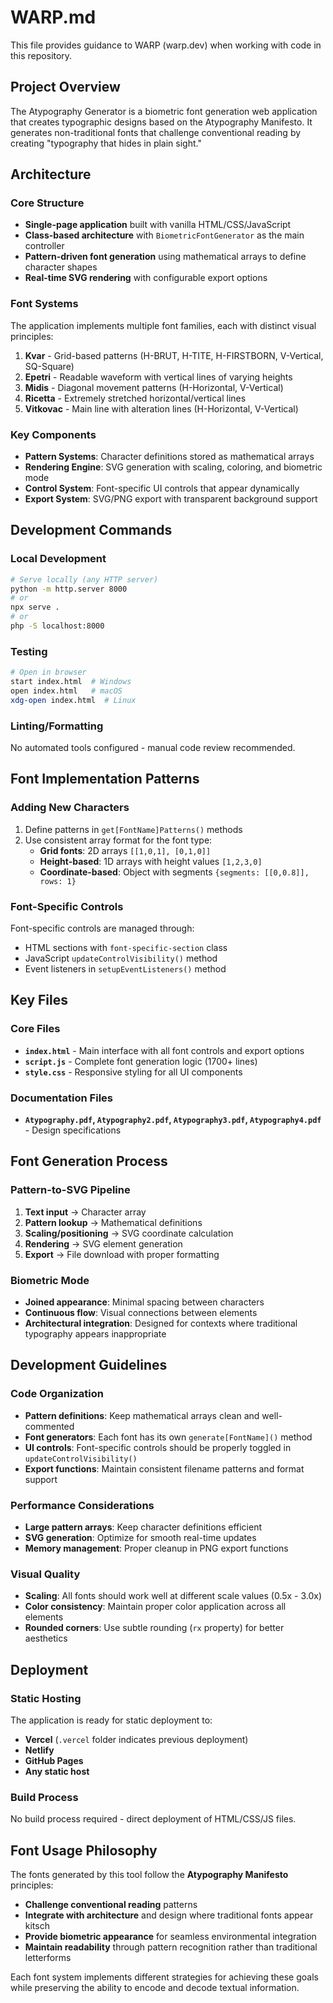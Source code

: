 # WARP.md

This file provides guidance to WARP (warp.dev) when working with code in this repository.

## Project Overview

The Atypography Generator is a biometric font generation web application that creates typographic designs based on the Atypography Manifesto. It generates non-traditional fonts that challenge conventional reading by creating "typography that hides in plain sight."

## Architecture

### Core Structure
- **Single-page application** built with vanilla HTML/CSS/JavaScript
- **Class-based architecture** with `BiometricFontGenerator` as the main controller
- **Pattern-driven font generation** using mathematical arrays to define character shapes
- **Real-time SVG rendering** with configurable export options

### Font Systems
The application implements multiple font families, each with distinct visual principles:

1. **Kvar** - Grid-based patterns (H-BRUT, H-TITE, H-FIRSTBORN, V-Vertical, SQ-Square)
2. **Epetri** - Readable waveform with vertical lines of varying heights
3. **Midis** - Diagonal movement patterns (H-Horizontal, V-Vertical)  
4. **Ricetta** - Extremely stretched horizontal/vertical lines
5. **Vitkovac** - Main line with alteration lines (H-Horizontal, V-Vertical)

### Key Components
- **Pattern Systems**: Character definitions stored as mathematical arrays
- **Rendering Engine**: SVG generation with scaling, coloring, and biometric mode
- **Control System**: Font-specific UI controls that appear dynamically
- **Export System**: SVG/PNG export with transparent background support

## Development Commands

### Local Development
```bash
# Serve locally (any HTTP server)
python -m http.server 8000
# or
npx serve .
# or
php -S localhost:8000
```

### Testing
```bash
# Open in browser
start index.html  # Windows
open index.html   # macOS
xdg-open index.html  # Linux
```

### Linting/Formatting
No automated tools configured - manual code review recommended.

## Font Implementation Patterns

### Adding New Characters
1. Define patterns in `get[FontName]Patterns()` methods
2. Use consistent array format for the font type:
   - **Grid fonts**: 2D arrays `[[1,0,1], [0,1,0]]`
   - **Height-based**: 1D arrays with height values `[1,2,3,0]`
   - **Coordinate-based**: Object with segments `{segments: [[0,0.8]], rows: 1}`

### Font-Specific Controls
Font-specific controls are managed through:
- HTML sections with `font-specific-section` class
- JavaScript `updateControlVisibility()` method
- Event listeners in `setupEventListeners()` method

## Key Files

### Core Files
- **`index.html`** - Main interface with all font controls and export options
- **`script.js`** - Complete font generation logic (1700+ lines)
- **`style.css`** - Responsive styling for all UI components

### Documentation Files  
- **`Atypography.pdf`, `Atypography2.pdf`, `Atypography3.pdf`, `Atypography4.pdf`** - Design specifications

## Font Generation Process

### Pattern-to-SVG Pipeline
1. **Text input** → Character array
2. **Pattern lookup** → Mathematical definitions
3. **Scaling/positioning** → SVG coordinate calculation  
4. **Rendering** → SVG element generation
5. **Export** → File download with proper formatting

### Biometric Mode
- **Joined appearance**: Minimal spacing between characters
- **Continuous flow**: Visual connections between elements
- **Architectural integration**: Designed for contexts where traditional typography appears inappropriate

## Development Guidelines

### Code Organization
- **Pattern definitions**: Keep mathematical arrays clean and well-commented
- **Font generators**: Each font has its own `generate[FontName]()` method
- **UI controls**: Font-specific controls should be properly toggled in `updateControlVisibility()`
- **Export functions**: Maintain consistent filename patterns and format support

### Performance Considerations
- **Large pattern arrays**: Keep character definitions efficient
- **SVG generation**: Optimize for smooth real-time updates
- **Memory management**: Proper cleanup in PNG export functions

### Visual Quality
- **Scaling**: All fonts should work well at different scale values (0.5x - 3.0x)
- **Color consistency**: Maintain proper color application across all elements
- **Rounded corners**: Use subtle rounding (`rx` property) for better aesthetics

## Deployment

### Static Hosting
The application is ready for static deployment to:
- **Vercel** (`.vercel` folder indicates previous deployment)
- **Netlify**  
- **GitHub Pages**
- **Any static host**

### Build Process
No build process required - direct deployment of HTML/CSS/JS files.

## Font Usage Philosophy

The fonts generated by this tool follow the **Atypography Manifesto** principles:
- **Challenge conventional reading** patterns
- **Integrate with architecture** and design where traditional fonts appear kitsch
- **Provide biometric appearance** for seamless environmental integration
- **Maintain readability** through pattern recognition rather than traditional letterforms

Each font system implements different strategies for achieving these goals while preserving the ability to encode and decode textual information.